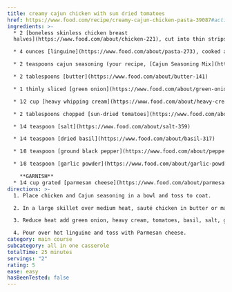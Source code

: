 ```yaml
---
title: creamy cajun chicken with sun dried tomatoes
href: https://www.food.com/recipe/creamy-cajun-chicken-pasta-39087#activity-feed
ingredients: >-
  * 2 [boneless skinless chicken breast
  halves](https://www.food.com/about/chicken-221), cut into thin strips

  * 4 ounces [linguine](https://www.food.com/about/pasta-273), cooked al dente

  * 2 teaspoons cajun seasoning (your recipe, [Cajun Seasoning Mix](https://www.food.com/recipe/cajun-seasoning-mix-14190) or store-bought)

  * 2 tablespoons [butter](https://www.food.com/about/butter-141)

  * 1 thinly sliced [green onion](https://www.food.com/about/green-onion-363)

  * 1⁄2 cup [heavy whipping cream](https://www.food.com/about/heavy-cream-361)

  * 2 tablespoons chopped [sun-dried tomatoes](https://www.food.com/about/tomato-151)

  * 1⁄4 teaspoon [salt](https://www.food.com/about/salt-359)

  * 1⁄4 teaspoon [dried basil](https://www.food.com/about/basil-317)

  * 1⁄8 teaspoon [ground black pepper](https://www.food.com/about/pepper-337)

  * 1⁄8 teaspoon [garlic powder](https://www.food.com/about/garlic-powder-501)

    **GARNISH**
  * 1⁄4 cup grated [parmesan cheese](https://www.food.com/about/parmesan-cheese-467)
directions: >-
  1. Place chicken and Cajun seasoning in a bowl and toss to coat.

  2. In a large skillet over medium heat, sauté chicken in butter or margarine until chicken is tender, about 5 to 7 minutes.

  3. Reduce heat add green onion, heavy cream, tomatoes, basil, salt, garlic powder, black pepper and heat through.

  4. Pour over hot linguine and toss with Parmesan cheese.
category: main course
subcategory: all in one casserole
totalTime: 25 minutes
servings: "2"
rating: 5
ease: easy
hasBeenTested: false
---
```

